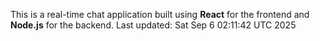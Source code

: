 This is a real-time chat application built using **React** for the frontend and **Node.js** for the backend.
Last updated: Sat Sep  6 02:11:42 UTC 2025
